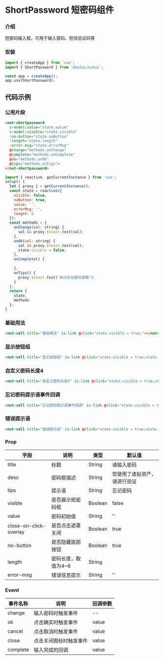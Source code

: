 # ShortPassword 短密码组件

### 介绍

短密码输入框，可用于输入密码、短信验证码等
### 安装

``` javascript
import { createApp } from 'vue';
import { ShortPassword } from '@nutui/nutui';

const app = createApp();
app.use(ShortPassword);

```

## 代码示例

### 公用片段

``` html
<nut-shortpassword
  v-model:value="state.value"
  v-model:visible="state.visible"
  :no-button="state.noButton"
  :length="state.length"
  :error-msg="state.errorMsg"
  @change="methods.onChange"
  @complete="methods.onComplete"
  @ok="methods.onOk"
  @tips="methods.onTips">
</nut-shortpassword>
```

``` javascript
import { reactive, getCurrentInstance } from 'vue';
setup() {
  let { proxy } = getCurrentInstance();
  const state = reactive({
    visible: false,
    noButton: true,
    value: '',
    errorMsg: '',
    length: 6
  });
  const methods = {
    onChange(val: string) {
      val && proxy.$toast.text(val);
    },
    onOk(val: string) {
      val && proxy.$toast.text(val);
      state.visible = false;
    },
    onComplete() {
      
    },
    onTips() {
      proxy.$toast.text('执行忘记密码逻辑');
    }
  };
  return {
    state,
    methods
  };
}

```
### 基础用法

``` html
<nut-cell title="基础用法" is-link @click="state.visible = true;"></nut-cell>
```

### 显示按钮组

``` html
<nut-cell title="显示按钮组" is-link @click="state.visible = true;state.noButton = false;"></nut-cell>
```

### 自定义密码长度4

``` html
<nut-cell title="自定义密码长度4" is-link @click="state.visible = true;state.length = 4;"></nut-cell>
```
### 忘记密码提示语事件回调

``` html
<nut-cell title="忘记密码提示语事件回调" is-link @click="state.visible = true;"></nut-cell>
```

### 错误提示语
``` html
<nut-cell title="错误提示语" is-link @click="state.visible = true;state.errorMsg = '请输入正确密码';"></nut-cell>
```

### Prop


| 字段 | 说明 | 类型 | 默认值
|----- | ----- | ----- | ----- |
| title | 标题| String | 请输入密码|
| desc | 密码框描述| String | 您使用了虚拟资产，请进行验证|
| tips | 提示语| String | 忘记密码|
| visible | 是否展示短密码框| Boolean | false|
| value | 密码初始值 | String | ''|
| close-on-click-overlay | 是否点击遮罩关闭  | Boolean | true|
| no-button | 是否隐藏底部按钮 |Boolean|true|
| length | 密码长度，取值为4~6 |String||Number|6|
| error-msg | 错误信息提示 |String|''|


### Event

| 事件名称 | 说明 | 回调参数
|----- | ----- | ----- 
| change | 输入密码时触发事件 | --
| ok | 点击确实时触发事件 | value
| cancel | 点击取消时触发事件| value
| close | 点击关闭图标时触发事件| value
| complete | 输入完成的回调 | value

